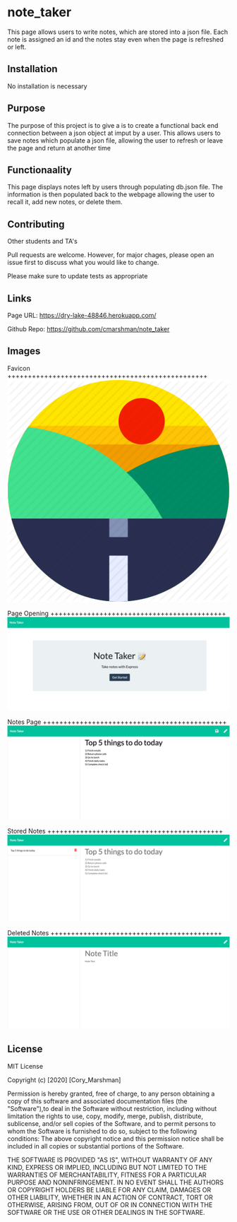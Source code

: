 # note_taker
This page allows users to write notes, which are stored into a json file. Each note is assigned an id and the notes stay even when the page is refreshed or left.

## Installation

No installation is necessary

## Purpose

The purpose of this project is to give a is to create a functional back end connection between a json object at imput by a user. This allows users to save notes which populate a json file, allowing the user to refresh or leave the page and return at another time 

## Functionaality

This page displays notes left by users through populating db.json file. The information is then populated back to the webpage allowing the user to recall it, add new notes, or delete them. 

## Contributing

Other students and TA's 

Pull requests are welcome. However, for major chages, please open an issue first to discuss what you would like to change.

Please make sure to update tests as appropriate

## Links

Page URL: https://dry-lake-48846.herokuapp.com/

Github Repo: https://github.com/cmarshman/note_taker

## Images

Favicon +++++++++++++++++++++++++++++++++++++++++++++++++
![Favicon](public/assets/images/road_favicon.png)

Page Opening +++++++++++++++++++++++++++++++++++++++++++
![Page_Opening](public/assets/images/page_opening.png)

Notes Page +++++++++++++++++++++++++++++++++++++++++++++
![Notes_Page](public/assets/images/notes_page.png)

Stored Notes +++++++++++++++++++++++++++++++++++++++++++
![Stored_In_Json](public/assets/images/stored_in_json.png)

Deleted Notes ++++++++++++++++++++++++++++++++++++++++++
![Delete_Notes](public/assets/images/delete_notes.png)

## License
MIT License

Copyright (c) [2020] [Cory_Marshman]

Permission is hereby granted, free of charge, to any person obtaining a copy of this software and associated documentation files (the "Software"),to deal in the Software without restriction, including without limitation the rights to use, copy, modify, merge, publish, distribute, sublicense, and/or sell copies of the Software, and to permit persons to whom the Software is furnished to do so, subject to the following conditions: The above copyright notice and this permission notice shall be included in all copies or substantial portions of the Software.

THE SOFTWARE IS PROVIDED "AS IS", WITHOUT WARRANTY OF ANY KIND, EXPRESS OR IMPLIED, INCLUDING BUT NOT LIMITED TO THE WARRANTIES OF MERCHANTABILITY, FITNESS FOR A PARTICULAR PURPOSE AND NONINFRINGEMENT. IN NO EVENT SHALL THE AUTHORS OR COPYRIGHT HOLDERS BE LIABLE FOR ANY CLAIM, DAMAGES OR OTHER LIABILITY, WHETHER IN AN ACTION OF CONTRACT, TORT OR OTHERWISE, ARISING FROM, OUT OF OR IN CONNECTION WITH THE SOFTWARE OR THE USE OR OTHER DEALINGS IN THE SOFTWARE.